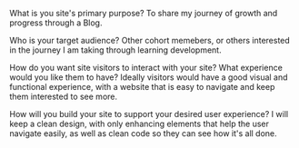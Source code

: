  What is you site's primary purpose?
To share my journey of growth and progress through a Blog. 

 Who is your target audience?
Other cohort memebers, or others interested in the journey I am taking through learning development. 

 How do you want site visitors to interact with your site? What experience would you like them to have?
 Ideally visitors would have a good visual and functional experience, with a website that is easy to navigate and keep them interested to see more. 

 How will you build your site to support your desired user experience?
 I will keep a clean design, with only enhancing elements that help the user navigate easily, as well as clean code so they can see how it's all done. 